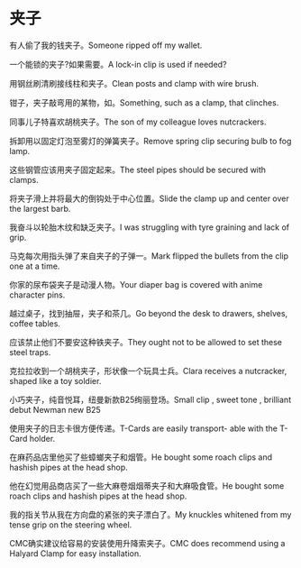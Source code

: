 # 夹子

<p><span class="chinese">有人偷了我的钱夹子。</span><span class="english">Someone ripped off my wallet.</span></p>

<p><span class="chinese">一个能锁的夹子?如果需要。</span><span class="english">A lock-in clip is used if needed?</span></p>

<p><span class="chinese">用钢丝刷清刷接线柱和夹子。</span><span class="english">Clean posts and clamp with wire brush.</span></p>

<p><span class="chinese">钳子，夹子敲弯用的某物，如。</span><span class="english">Something, such as a clamp, that clinches.</span></p>

<p><span class="chinese">同事儿子特喜欢胡桃夹子。</span><span class="english">The son of my colleague loves nutcrackers.</span></p>

<p><span class="chinese">拆卸用以固定灯泡至雾灯的弹簧夹子。</span><span class="english">Remove spring clip securing bulb to fog lamp.</span></p>

<p><span class="chinese">这些钢管应该用夹子固定起来。</span><span class="english">The steel pipes should be secured with clamps.</span></p>

<p><span class="chinese">将夹子滑上并将最大的倒钩处于中心位置。</span><span class="english">Slide the clamp up and center over the largest barb.</span></p>

<p><span class="chinese">我奋斗以轮胎木纹和缺乏夹子。</span><span class="english">I was struggling with tyre graining and lack of grip.</span></p>

<p><span class="chinese">马克每次用指头弹了来自夹子的子弹一。</span><span class="english">Mark flipped the bullets from the clip one at a time.</span></p>

<p><span class="chinese">你家的尿布袋夹子是动漫人物。</span><span class="english">Your diaper bag is covered with anime character pins.</span></p>

<p><span class="chinese">越过桌子，找到抽屉，夹子和茶几。</span><span class="english">Go beyond the desk to drawers, shelves, coffee tables.</span></p>

<p><span class="chinese">应该禁止他们不要安这种铁夹子。</span><span class="english">They ought not to be allowed to set these steel traps.</span></p>

<p><span class="chinese">克拉拉收到一个胡桃夹子，形状像一个玩具士兵。</span><span class="english">Clara receives a nutcracker, shaped like a toy soldier.</span></p>

<p><span class="chinese">小巧夹子，纯音悦耳，纽曼新款B25绚丽登场。</span><span class="english">Small clip , sweet tone , brilliant debut Newman new B25</span></p>

<p><span class="chinese">使用夹子的日志卡很方便传递。</span><span class="english">T-Cards are easily transport- able with the T-Card holder.</span></p>

<p><span class="chinese">在麻药品店里他买了些蟑螂夹子和烟管。</span><span class="english">He bought some roach clips and hashish pipes at the head shop.</span></p>

<p><span class="chinese">他在幻觉用品商店买了一些大麻卷烟烟蒂夹子和大麻吸食管。</span><span class="english">He bought some roach clips and hashish pipes at the head shop.</span></p>

<p><span class="chinese">我的指关节从我在方向盘的紧张的夹子漂白了。</span><span class="english">My knuckles whitened from my tense grip on the steering wheel.</span></p>

<p><span class="chinese">CMC确实建议给容易的安装使用升降索夹子。</span><span class="english">CMC does recommend using a Halyard Clamp for easy installation.</span></p>

